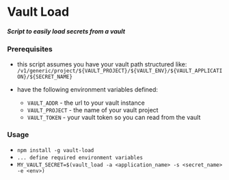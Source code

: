 

# Vault Load

##### Script to easily load secrets from a vault


### Prerequisites
- this script assumes you have your vault path structured like: `/v1/generic/project/${VAULT_PROJECT}/${VAULT_ENV}/${VAULT_APPLICATION}/${SECRET_NAME}`

- have the following environment variables defined:
    - `VAULT_ADDR` - the url to your vault instance
    - `VAULT_PROJECT` - the name of your vault project
    - `VAULT_TOKEN` - your vault token so you can read from the vault

### Usage
- `npm install -g vault-load`
- `... define required environment variables`
- `MY_VAULT_SECRET=$(vault_load -a <application_name> -s <secret_name> -e <env>)`